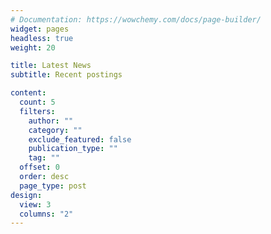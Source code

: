 ```yaml
---
# Documentation: https://wowchemy.com/docs/page-builder/
widget: pages
headless: true
weight: 20

title: Latest News
subtitle: Recent postings

content:
  count: 5
  filters:
    author: ""
    category: ""
    exclude_featured: false
    publication_type: ""
    tag: ""
  offset: 0
  order: desc
  page_type: post
design:
  view: 3
  columns: "2"
---
```

